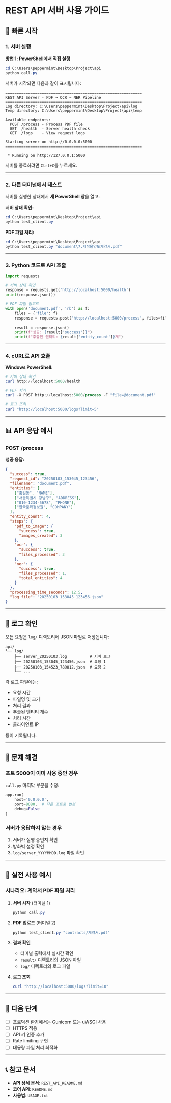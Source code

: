# REST API 서버 사용 가이드

## 🚀 빠른 시작

### 1. 서버 실행

**방법 1: PowerShell에서 직접 실행**
```powershell
cd C:\Users\peppermint\Desktop\Project\api
python call.py
```

서버가 시작되면 다음과 같이 표시됩니다:
```
============================================================
REST API Server - PDF → OCR → NER Pipeline  
============================================================
Log directory: C:\Users\peppermint\Desktop\Project\api\log
Temp directory: C:\Users\peppermint\Desktop\Project\api\temp

Available endpoints:
  POST /process - Process PDF file
  GET  /health  - Server health check
  GET  /logs    - View request logs

Starting server on http://0.0.0.0:5000
============================================================

 * Running on http://127.0.0.1:5000
```

서버를 종료하려면 `Ctrl+C`를 누르세요.

---

### 2. 다른 터미널에서 테스트

서버를 실행한 상태에서 **새 PowerShell 창**을 열고:

**서버 상태 확인:**
```powershell
cd C:\Users\peppermint\Desktop\Project\api
python test_client.py
```

**PDF 파일 처리:**
```powershell
cd C:\Users\peppermint\Desktop\Project\api
python test_client.py "document\7.저작물양도계약서.pdf"
```

---

### 3. Python 코드로 API 호출

```python
import requests

# 서버 상태 확인
response = requests.get('http://localhost:5000/health')
print(response.json())

# PDF 파일 업로드
with open('document.pdf', 'rb') as f:
    files = {'file': f}
    response = requests.post('http://localhost:5000/process', files=files)
    
    result = response.json()
    print(f"성공: {result['success']}")
    print(f"추출된 엔티티: {result['entity_count']}개")
```

---

### 4. cURL로 API 호출

**Windows PowerShell:**
```powershell
# 서버 상태 확인
curl http://localhost:5000/health

# PDF 처리
curl -X POST http://localhost:5000/process -F "file=@document.pdf"

# 로그 조회
curl "http://localhost:5000/logs?limit=5"
```

---

## 📊 API 응답 예시

### POST /process

**성공 응답:**
```json
{
  "success": true,
  "request_id": "20250103_153045_123456",
  "filename": "document.pdf",
  "entities": [
    ["홍길동", "NAME"],
    ["서울특별시 강남구", "ADDRESS"],
    ["010-1234-5678", "PHONE"],
    ["한국문화정보원", "COMPANY"]
  ],
  "entity_count": 4,
  "steps": {
    "pdf_to_image": {
      "success": true,
      "images_created": 3
    },
    "ocr": {
      "success": true,
      "files_processed": 3
    },
    "ner": {
      "success": true,
      "files_processed": 1,
      "total_entities": 4
    }
  },
  "processing_time_seconds": 12.5,
  "log_file": "20250103_153045_123456.json"
}
```

---

## 📁 로그 확인

모든 요청은 `log/` 디렉토리에 JSON 파일로 저장됩니다:

```
api/
└── log/
    ├── server_20250103.log          # 서버 로그
    ├── 20250103_153045_123456.json  # 요청 1
    ├── 20250103_154523_789012.json  # 요청 2
    └── ...
```

각 로그 파일에는:
- 요청 시간
- 파일명 및 크기
- 처리 결과
- 추출된 엔티티 개수
- 처리 시간
- 클라이언트 IP

등이 기록됩니다.

---

## 🔧 문제 해결

### 포트 5000이 이미 사용 중인 경우

`call.py` 마지막 부분을 수정:
```python
app.run(
    host='0.0.0.0',
    port=8080,  # 다른 포트로 변경
    debug=False
)
```

### 서버가 응답하지 않는 경우

1. 서버가 실행 중인지 확인
2. 방화벽 설정 확인
3. `log/server_YYYYMMDD.log` 파일 확인

---

## 📝 실전 사용 예시

### 시나리오: 계약서 PDF 파일 처리

1. **서버 시작** (터미널 1)
   ```powershell
   python call.py
   ```

2. **PDF 업로드** (터미널 2)
   ```powershell
   python test_client.py "contracts/계약서.pdf"
   ```

3. **결과 확인**
   - 터미널 출력에서 실시간 확인
   - `result/` 디렉토리의 JSON 파일
   - `log/` 디렉토리의 로그 파일

4. **로그 조회**
   ```powershell
   curl "http://localhost:5000/logs?limit=10"
   ```

---

## 🎯 다음 단계

- [ ] 프로덕션 환경에서는 Gunicorn 또는 uWSGI 사용
- [ ] HTTPS 적용
- [ ] API 키 인증 추가
- [ ] Rate limiting 구현
- [ ] 대용량 파일 처리 최적화

---

## 📞 참고 문서

- **API 상세 문서**: `REST_API_README.md`
- **코어 API**: `README.md`
- **사용법**: `USAGE.txt`
